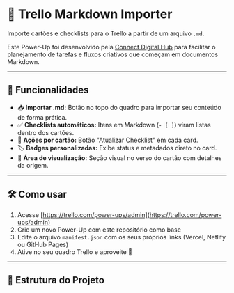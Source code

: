 # 🧩 Trello Markdown Importer

Importe cartões e checklists para o Trello a partir de um arquivo `.md`.

Este Power-Up foi desenvolvido pela [Connect Digital Hub](https://github.com/connectdigitalhub) para facilitar o planejamento de tarefas e fluxos criativos que começam em documentos Markdown.

---

## 🚀 Funcionalidades

- 📥 **Importar .md:** Botão no topo do quadro para importar seu conteúdo de forma prática.
- ✅ **Checklists automáticos:** Itens em Markdown (`- [ ]`) viram listas dentro dos cartões.
- 🎯 **Ações por cartão:** Botão "Atualizar Checklist" em cada card.
- 🏷️ **Badges personalizadas:** Exibe status e metadados direto no card.
- 🔎 **Área de visualização:** Seção visual no verso do cartão com detalhes da origem.

---

## 🛠️ Como usar

1. Acesse [https://trello.com/power-ups/admin](https://trello.com/power-ups/admin)
2. Crie um novo Power-Up com este repositório como base
3. Edite o arquivo `manifest.json` com os seus próprios links (Vercel, Netlify ou GitHub Pages)
4. Ative no seu quadro Trello e aproveite 🎉

---

## 📁 Estrutura do Projeto
